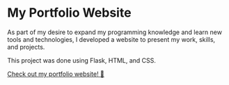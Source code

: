 # My Portfolio Website
As part of my desire to expand my programming knowledge and learn new tools and technologies, I developed a website to present my work, skills, and projects.

This project was done using Flask, HTML, and CSS.

<a href="https://sophiemargolis.onrender.com/">Check out my portfolio website! 🚀</a>
